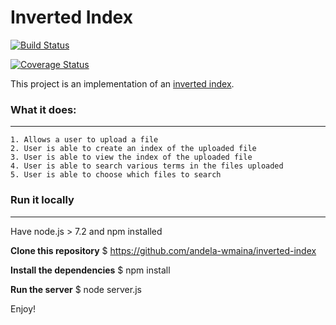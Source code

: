 # Inverted Index

[![Build Status](https://travis-ci.org/andela-wmaina/inverted-index.svg?branch=develop)](https://travis-ci.org/andela-wmaina/inverted-index)

[![Coverage Status](https://coveralls.io/repos/github/andela-wmaina/inverted-index/badge.svg?branch=master)](https://coveralls.io/github/andela-wmaina/inverted-index?branch=develop)


This project is an implementation of an <a href="https://en.wikipedia.org/wiki/Inverted_index">inverted index</a>.

### What it does:
-----------------------------------------------------------
	1. Allows a user to upload a file
	2. User is able to create an index of the uploaded file
	3. User is able to view the index of the uploaded file
	4. User is able to search various terms in the files uploaded
	5. User is able to choose which files to search

### Run it locally
-----------------------------------------------------------
Have node.js > 7.2 and npm installed

<strong>Clone this repository</strong>
	$ https://github.com/andela-wmaina/inverted-index

<strong>Install the dependencies</strong>
	$ npm install 

<strong>Run the server</strong>
	$ node server.js

Enjoy!







